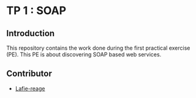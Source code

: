 # TP 1 : SOAP

## Introduction

This repository contains the work done during the first practical exercise (PE).
This PE is about discovering SOAP based web services.

## Contributor

- [Lafie-reage](https://github.com/Lafie-rage)
